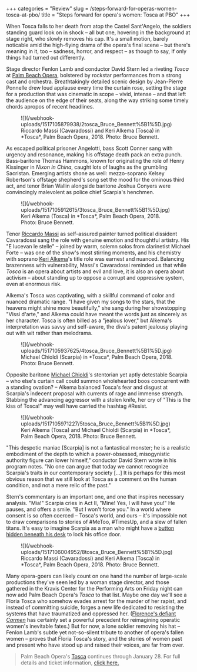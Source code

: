 +++
categories = "Review"
slug = /steps-forward-for-operas-women-tosca-at-pbo/
title = "Steps forward for opera&#039;s women: Tosca at PBO"
+++

When Tosca falls to her death from atop the Castel Sant'Angelo, the soldiers standing guard look on in shock – all but one, hovering in the background at stage right, who slowly removes his cap. It's a small motion, barely noticable amid the high-flying drama of the opera's final scene – but there's meaning in it, too – sadness, horror, and respect – as though to say, If only things had turned out differently.

Stage director Fenlon Lamb and conductor David Stern led a riveting *Tosca* at [Palm Beach Opera](/scene/companies/palm-beach-opera/), bolstered by rockstar performances from a strong cast and orchestra. Breathtakingly detailed scenic design by Jean-Pierre Ponnelle drew loud applause every time the curtain rose, setting the stage for a production that was cinematic in scope – vivid, intense – and that left the audience on the edge of their seats, along the way striking some timely chords apropos of recent headlines.

<figure data-type="image">
![](/webhook-uploads/1517105879938/2tosca_Bruce_Bennett%5B1%5D.jpg)
<figcaption>Riccardo Massi (Cavaradossi) and Keri Alkema (Tosca) in *Tosca*, Palm Beach Opera, 2018. Photo: Bruce Bennett.</figcaption>
</figure>

As escaped political prisoner Angelotti, bass Scott Conner sang with urgency and resonance, making his offstage death pack an extra punch. Bass-baritone Thomas Hammons, known for originating the role of Henry Kissinger in *Nixon in China*, caught lots of laughs as the grumbling Sacristan. Emerging artists shone as well: mezzo-soprano Kelsey Robertson's offstage shepherd's song set the mood for the ominous third act, and tenor Brian Wallin alongside baritone Joshua Conyers were convincingly malevolent as police chief Scarpia's henchmen.

<figure data-type="image">
![](/webhook-uploads/1517105912615/3tosca_Bruce_Bennett%5B1%5D.jpg)
<figcaption>Keri Alkema (Tosca) in *Tosca*, Palm Beach Opera, 2018. Photo: Bruce Bennett.</figcaption>
</figure>

Tenor [Riccardo Massi](/talking-with-singers-riccardo-massi/) as self-assured painter turned political dissident Cavaradossi sang the role with genuine emotion and thoughtful artistry. His "E lucevan le stelle" – joined by warm, solemn solos from clarinetist Michael Forte – was one of the show's most stirring moments, and his chemistry with soprano [Keri Alkema](/talking-with-singers-keri-alkema/)'s title role was earnest and nuanced. Balancing brazenness with vulnerability, Massi's Cavaradossi reminded us that while *Tosca* is an opera about artists and evil and love, it is also an opera about activism – about standing up to oppose a corrupt and oppressive system, even at enormous risk.

Alkema's Tosca was captivating, with a skillful command of color and nuanced dramatic range. "I have given my songs to the stars, that the heavens might shine more beautifully," she sang during her showstopping "Vissi d'arte," and Alkema could have meant the words just as sincerely as her character. Tosca is often billed as a "jealous lover," but Alkema's interpretation was savvy and self-aware, the diva's patent jealousy playing out with wit rather than melodrama.

<figure data-type="image">
![](/webhook-uploads/1517105937625/4tosca_Bruce_Bennett%5B1%5D.jpg)
<figcaption>Michael Chioldi (Scarpia) in *Tosca*, Palm Beach Opera, 2018. Photo: Bruce Bennett.</figcaption>
</figure>

Opposite baritone [Michael Chioldi](/scene/people/michael-chioldi/)'s stentorian yet aptly detestable Scarpia – who else's curtain call could summon wholehearted boos concurrent with a standing ovation? – Alkema balanced Tosca's fear and disgust at Scarpia's indecent proposal with currents of rage and immense strength. Stabbing the advancing aggressor with a stolen knife, her cry of "This is the kiss of Tosca!" may well have carried the hashtag #Resist.

<figure data-type="image">
![](/webhook-uploads/1517105971227/5tosca_Bruce_Bennett%5B1%5D.jpg)
<figcaption>Keri Alkema (Tosca) and Michael Chioldi (Scarpia) in *Tosca*, Palm Beach Opera, 2018. Photo: Bruce Bennett.</figcaption>
</figure>

"This despotic maniac [Scarpia] is not a fantastical monster; he is a realistic embodiment of the depth to which a power-obsessed, misogynistic authority figure can lower himself," conductor David Stern wrote in his program notes. "No one can argue that today we cannot recognize Scarpia's traits in our contemporary society [...] It is perhaps for this most obvious reason that we still look at Tosca as a comment on the human condition, and not a mere relic of the past."

Stern's commentary is an important one, and one that inspires necessary analysis. "Mia!" Scarpia cries in Act II, "Mine! Yes, I will have you!" He pauses, and offers a smile. "But I won't force you." In a world where consent is so often coerced – Tosca's world, and ours – it's impossible not to draw comparisons to stories of #MeToo, #TimesUp, and a slew of fallen titans. It's easy to imagine Scarpia as a man who might have a [button hidden beneath his desk](https://www.theatlantic.com/entertainment/archive/2017/11/about-that-secret-button-in-matt-lauers-office/547106/) to lock his office door.

<figure data-type="image">
![](/webhook-uploads/1517106004952/8tosca_Bruce_Bennett%5B1%5D.jpg)
<figcaption>Riccardo Massi (Cavaradossi) and Keri Alkema (Tosca) in *Tosca*, Palm Beach Opera, 2018. Photo: Bruce Bennett.</figcaption>
</figure>

Many opera-goers can likely count on one hand the number of large-scale productions they've seen led by a woman stage director, and those gathered in the Kravis Center for the Performing Arts on Friday night can now add Palm Beach Opera's *Tosca* to that list. Maybe one day we'll see a Floria Tosca who somehow evades arrest for the murder of her rapist, and instead of committing suicide, forges a new life dedicated to resisting the systems that have traumatized and oppressed her. ([Florence's defiant *Carmen*](http://www.telegraph.co.uk/news/2018/01/02/italy-gives-world-famous-opera-carmen-defiant-new-ending-stand/) has certainly set a powerful precedent for reimagining operatic women's inevitable fates.) But for now, a lone soldier removing his hat – Fenlon Lamb's subtle yet not-so-silent tribute to another of opera's fallen women – proves that Floria Tosca's story, and the stories of women past and present who have stood up and raised their voices, are far from over.

>Palm Beach Opera's [Tosca](https://pbopera.org/event/tosca/) continues through January 28. For full details and ticket information, [click here.](https://pbopera.org/event/tosca/)
